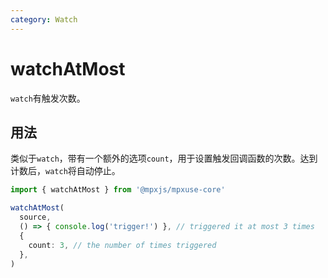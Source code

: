 ```yaml
---
category: Watch
---
```


# watchAtMost

`watch`有触发次数。

## 用法

类似于`watch`，带有一个额外的选项`count`，用于设置触发回调函数的次数。达到计数后，`watch`将自动停止。

```ts
import { watchAtMost } from '@mpxjs/mpxuse-core'

watchAtMost(
  source,
  () => { console.log('trigger!') }, // triggered it at most 3 times
  {
    count: 3, // the number of times triggered
  },
)
```
